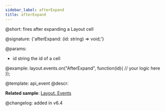 ```yaml
---
sidebar_label: afterExpand
title: afterExpand
---          
```


@short: fires after expanding a Layout cell

@signature: {'afterExpand: (id: string) => void;'}

@params:
- id		string		the id of a cell

@example:
layout.events.on("AfterExpand", function(id){
	// your logic here
});

@template: api_event
@descr:

**Related sample**: [Layout. Events](https://snippet.dhtmlx.com/fyxw0map)

@changelog:
added in v6.4


